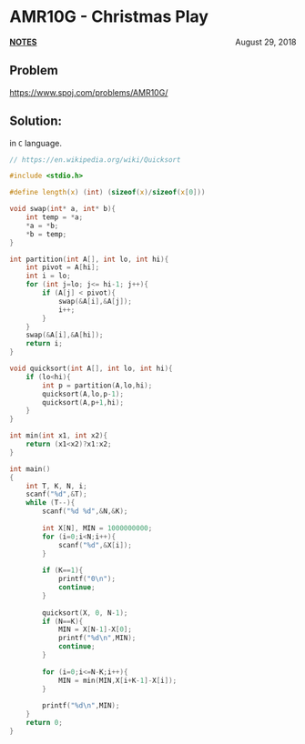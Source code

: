 # AMR10G - Christmas Play

<p style="text-align:left;"><a href="../../../notes.html"><b>NOTES</b></a> <span style="float:right;">         August 29, 2018 </span></p>

## Problem

<a href="https://www.spoj.com/problems/AMR10G/" target="_blank">https://www.spoj.com/problems/AMR10G/</a>

## Solution:

in `C` language.

```c
// https://en.wikipedia.org/wiki/Quicksort

#include <stdio.h>

#define length(x) (int) (sizeof(x)/sizeof(x[0]))

void swap(int* a, int* b){
    int temp = *a;
    *a = *b;
    *b = temp;
}

int partition(int A[], int lo, int hi){
    int pivot = A[hi];
    int i = lo;
    for (int j=lo; j<= hi-1; j++){
        if (A[j] < pivot){
            swap(&A[i],&A[j]);
            i++;
        }
    }
    swap(&A[i],&A[hi]);
    return i;
}

void quicksort(int A[], int lo, int hi){
    if (lo<hi){
        int p = partition(A,lo,hi);
        quicksort(A,lo,p-1);
        quicksort(A,p+1,hi);
    }
}

int min(int x1, int x2){
    return (x1<x2)?x1:x2;
}

int main()
{
    int T, K, N, i;
    scanf("%d",&T);
    while (T--){
        scanf("%d %d",&N,&K);
        
        int X[N], MIN = 1000000000;
        for (i=0;i<N;i++){
            scanf("%d",&X[i]);
        }
        
        if (K==1){
            printf("0\n");
            continue;
        }
        
        quicksort(X, 0, N-1); 
        if (N==K){
            MIN = X[N-1]-X[0];
            printf("%d\n",MIN);
            continue;
        }
        
        for (i=0;i<=N-K;i++){
            MIN = min(MIN,X[i+K-1]-X[i]);
        }
        
        printf("%d\n",MIN);
    }
    return 0;
}
```
